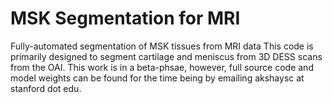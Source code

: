 # MSK Segmentation for MRI
Fully-automated segmentation of MSK tissues from MRI data
This code is primarily designed to segment cartilage and meniscus from 3D DESS scans from the OAI. 
This work is in a beta-phsae, however, full source code and model weights can be found for the time being by emailing akshaysc at stanford dot edu. 
